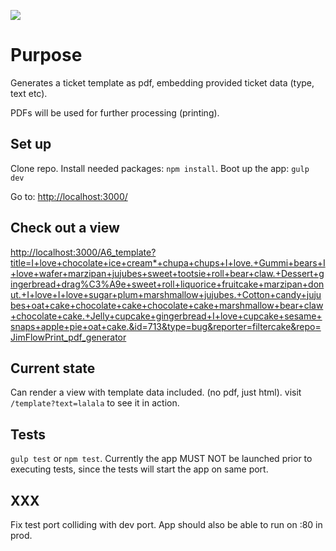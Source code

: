 [![](https://travis-ci.org/robin-drexler/JimFlowPrint-pdf-generator.svg?branch=master)](https://travis-ci.org/robin-drexler/JimFlowPrint-pdf-generator)
# Purpose
Generates a ticket template as pdf, embedding provided ticket data (type, text etc).

PDFs will be used for further processing (printing).


## Set up
Clone repo.
Install needed packages: ```npm install```. Boot up the app: ```gulp dev```

Go to: [http://localhost:3000/](http://localhost:3000)

## Check out a view

<http://localhost:3000/A6_template?title=I+love+chocolate+ice+cream*+chupa+chups+I+love.+Gummi+bears+I+love+wafer+marzipan+jujubes+sweet+tootsie+roll+bear+claw.+Dessert+gingerbread+drag%C3%A9e+sweet+roll+liquorice+fruitcake+marzipan+donut.+I+love+I+love+sugar+plum+marshmallow+jujubes.+Cotton+candy+jujubes+oat+cake+chocolate+cake+chocolate+cake+marshmallow+bear+claw+chocolate+cake.+Jelly+cupcake+gingerbread+I+love+cupcake+sesame+snaps+apple+pie+oat+cake.&id=713&type=bug&reporter=filtercake&repo=JimFlowPrint_pdf_generator>

## Current state
Can render a view with template data included. (no pdf, just html).
visit ```/template?text=lalala``` to see it in action.


## Tests
```gulp test``` or ```npm test```. Currently the app MUST NOT be launched prior to executing tests, since the tests will start the app on same port. 

## XXX
Fix test port colliding with dev port. App should also be able to run on :80 in prod.
 
